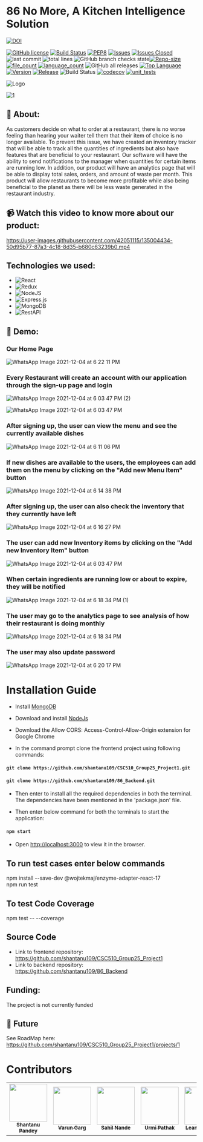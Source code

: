 # 86 No More, A Kitchen Intelligence Solution



[![DOI](https://zenodo.org/badge/DOI/10.5281/zenodo.5759097.svg)](https://doi.org/10.5281/zenodo.5759097)

[![GitHub license](https://img.shields.io/github/license/Naereen/StrapDown.js.svg)](https://github.com/Naereen/StrapDown.js/blob/master/LICENSE)
[![Build Status](https://app.travis-ci.com/shantanu109/CSC510_Group25_Project1.svg?branch=main)](https://app.travis-ci.com/shantanu109/CSC510_Group25_Project1)
[![PEP8](https://img.shields.io/badge/code%20style-pep8-orange.svg)](https://www.python.org/dev/peps/pep-0008/)
[![Issues](https://img.shields.io/github/issues/shantanu109/CSC510_Group25_Project1)](https://GitHub.com/shantanu109/CSC510_Group25_Project1/)
[![Issues Closed](https://img.shields.io/github/issues-closed/shantanu109/CSC510_Group25_Project1)](https://GitHub.com/shantanu109/CSC510_Group25_Project1/)
![last commit](https://img.shields.io/github/last-commit/shantanu109/CSC510_Group25_Project1)
![total lines](https://img.shields.io/tokei/lines/github/shantanu109/CSC510_Group25_Project1)
![GitHub branch checks state](https://img.shields.io/github/checks-status/shantanu109/CSC510_Group25_Project1/main)[![Repo-size](https://img.shields.io/github/repo-size/shantanu109/CSC510_Group25_Project1)](https://GitHub.com/shantanu109/CSC510_Group25_Project1/)
[![file_count](https://img.shields.io/github/directory-file-count/shantanu109/CSC510_Group25_Project1)](https://GitHub.com/shantanu109/CSC510_Group25_Project1/)
[![language_count](https://img.shields.io/github/languages/count/shantanu109/CSC510_Group25_Project1)](https://GitHub.com/shantanu109/CSC510_Group25_Project1/)
![GitHub all releases](https://img.shields.io/github/downloads/shantanu109/CSC510_Group25_Project1/total)
[![Top Language](https://img.shields.io/github/languages/top/shantanu109/CSC510_Group25_Project1)](https://GitHub.com/shantanu109/CSC510_Group25_Project1/)
[![Version](https://img.shields.io/github/package-json/v/shantanu109/CSC510_Group25_Project1)](https://GitHub.com/shantanu109/CSC510_Group25_Project1/)
[![Release](https://img.shields.io/github/v/release/shantanu109/wolfjobs)](https://GitHub.com/shantanu109/CSC510_Group25_Project1/)
![Build Status](https://github.com/ashakhatri007/CSC510_Group25_Project1/workflows/npm-build/badge.svg)
[![codecov](https://raw.githubusercontent.com/shantanu109/CSC510_Group25_Project1/711b55a047c10fab6bdf3da57b436a0163f475d6/coverage/badge-lines.svg)](https://github.com/shantanu109/CSC510_Group25_Project1/blob/main/coverage/)
[![unit_tests](https://github.com/ashakhatri007/CSC510_Group25_Project1/actions/workflows/QtyCalcTests.yml/badge.svg)](https://github.com/CSC510-Group-25/CSC510_Group25_Project1/actions/workflows/QtyCalcTests.yml)
<!--[![codecov](https://codecov.io/gh/ashakhatri007/CSC510_Group25_Project1/branch/main/graph/badge.svg?token=JAUQCX59SH)](https://codecov.io/gh/ashakhatri007/CSC510_Group25_Project1)-->
![Logo](https://user-images.githubusercontent.com/89487138/144724853-bd0d6f22-1a44-4dc3-afc4-6270b2bd3f36.jpg)
 
![1](https://user-images.githubusercontent.com/53376580/144174937-51c5d973-bf6e-4268-b048-0b4ea82f5c34.png)


## 💎 About:
As customers decide on what to order at a restaurant, there is no worse feeling than hearing your 
waiter tell them that their item of choice is no longer available. To prevent this issue,
we have created an inventory tracker that will be able to track all the quantities of ingredients but 
also have features that are beneficial to your restaurant. Our software will have
the ability to send notifications to the manager when quantities for certain items are running low.
In addition, our product will have an analytics page that will be able to display total sales, orders,
and amount of waste per month. This product will allow restaurants to become more profitable while also
being beneficial to the planet as there will be less waste generated in the restaurant industry.

## 📹 Watch this video to know more about our product:
https://user-images.githubusercontent.com/42051115/135004434-50d95b77-87a3-4c18-8d35-b680c63239b0.mp4

## Technologies we used:
 - ![React](https://img.shields.io/badge/react-%2320232a.svg?style=for-the-badge&logo=react&logoColor=%2361DAFB)
 - ![Redux](https://img.shields.io/badge/redux-%23593d88.svg?style=for-the-badge&logo=redux&logoColor=white)
 - ![NodeJS](https://img.shields.io/badge/node.js-6DA55F?style=for-the-badge&logo=node.js&logoColor=white)
 - ![Express.js](https://img.shields.io/badge/express.js-%23404d59.svg?style=for-the-badge&logo=express&logoColor=%2361DAFB)
 - ![MongoDB](https://img.shields.io/badge/MongoDB-%234ea94b.svg?style=for-the-badge&logo=mongodb&logoColor=white)  
 - ![RestAPI](https://img.shields.io/badge/RestAPI-005571?style=for-the-badge&logo=restapi)

## 🚅 Demo:
### Our Home Page
![WhatsApp Image 2021-12-04 at 6 22 11 PM](https://user-images.githubusercontent.com/89566418/144727619-6768d86f-031b-4abe-981b-7baf3360616a.jpeg)


### Every Restaurant will create an account with our application through the sign-up page and login

![WhatsApp Image 2021-12-04 at 6 03 47 PM (2)](https://user-images.githubusercontent.com/89566418/144727355-8f862ecf-9fbf-4449-a352-ff21c50effdc.jpeg)

![WhatsApp Image 2021-12-04 at 6 03 47 PM](https://user-images.githubusercontent.com/89566418/144727272-d3fab7eb-a809-4ed2-b78c-2e74326d8e77.jpeg)


### After signing up, the user can view the menu and see the currently available dishes

![WhatsApp Image 2021-12-04 at 6 11 06 PM](https://user-images.githubusercontent.com/89566418/144727408-b083ee4f-74ca-4285-999b-4e2d020d94c4.jpeg)

### If new dishes are available to the users, the employees can add them on the menu by clicking on the "Add new Menu Item" button
![WhatsApp Image 2021-12-04 at 6 14 38 PM](https://user-images.githubusercontent.com/89566418/144727463-68cd58ed-52fb-48a4-9cf2-6bba9cbad8a8.jpeg)


### After signing up, the user can also check the inventory that they currently have left
![WhatsApp Image 2021-12-04 at 6 16 27 PM](https://user-images.githubusercontent.com/89566418/144727496-9f42e80f-3d94-4064-ad4a-bda59c8d635d.jpeg)


### The user can add new Inventory items by clicking on the "Add new Inventory Item" button
![WhatsApp Image 2021-12-04 at 6 03 47 PM](https://user-images.githubusercontent.com/89566418/144727495-ebfe7cb0-8e10-454c-b67d-ea104b23efa7.jpeg)


### When certain ingredients are running low or about to expire, they will be notified
![WhatsApp Image 2021-12-04 at 6 18 34 PM (1)](https://user-images.githubusercontent.com/89566418/144727550-7a3f2def-ca4c-45c5-bec6-249334c55697.jpeg)


### The user may go to the analytics page to see analysis of how their restaurant is doing monthly
![WhatsApp Image 2021-12-04 at 6 18 34 PM](https://user-images.githubusercontent.com/89566418/144727535-bbbc1eec-e8d6-4ab6-a2a4-f5edcadf6cbe.jpeg)


### The user may also update password
![WhatsApp Image 2021-12-04 at 6 20 17 PM](https://user-images.githubusercontent.com/89566418/144727574-b4f5f7d0-fe57-4ea8-96f9-c3bb48f382b6.jpeg)


# Installation Guide
 
 - Install [MongoDB](https://docs.mongodb.com/manual/tutorial/install-mongodb-on-windows)
 - Download and install [NodeJs](https://nodejs.org/en/download/)
 - Download the Allow CORS: Access-Control-Allow-Origin extension for Google Chrome
 
 - In the command prompt clone the frontend project using following commands:
#### `git clone https://github.com/shantanu109/CSC510_Group25_Project1.git`
#### `git clone https://github.com/shantanu109/86_Backend.git`


- Then enter
 to install all the required dependencies in both the terminal. The dependencies have been mentioned in the 'package.json' file.

 - Then enter below command for both the terminals to start the application:
#### `npm start`

- Open [http://localhost:3000](http://localhost:3000) to view it in the browser.

## To run test cases enter below commands
npm install --save-dev @wojtekmaj/enzyme-adapter-react-17\
npm run test

## To test Code Coverage
npm test -- --coverage
 
## Source Code
 - Link to frontend repository: https://github.com/shantanu109/CSC510_Group25_Project1
 - Link to backend repository: https://github.com/shantanu109/86_Backend

## Funding:
The project is not currently funded

## 🌠 Future

See RoadMap here: https://github.com/shantanu109/CSC510_Group25_Project1/projects/1

# Contributors
  <table>
  <tr>
    <td align="center"><a href="https://github.com/shantanu109"><img src="https://avatars.githubusercontent.com/u/42075794?v=4" width="100px;" alt=""/><br /><sub><b>Shantanu Pandey</b></sub></a></td>
    <td align="center"><a href="https://github.com/gargvarun250"><img src="https://avatars.githubusercontent.com/u/89566418?v=4" width="100px;" alt=""/><br /><sub><b>Varun Garg</b></sub></a><br /></td>
    <td align="center"><a href="https://github.com/Sahil-Nande"><img src="https://avatars.githubusercontent.com/u/89487138?v=4" width="100px;" alt=""/><br /><sub><b>Sahil Nande</b></sub></a><br /></td>
    <td align="center"><a href="https://github.com/urmi6899"><img src="https://avatars.githubusercontent.com/u/53376580?v=4" width="100px;" alt=""/><br /><sub><b>Urmi Pathak</b></sub></a><br /></td>
    <td align="center"><a href="https://github.com/leanneserrao"><img src="https://avatars.githubusercontent.com/u/25662536?v=4" width="100px;" alt=""/><br /><sub><b>Leanne Serrao</b></sub></a><br /></td>
  </tr>
</table>


